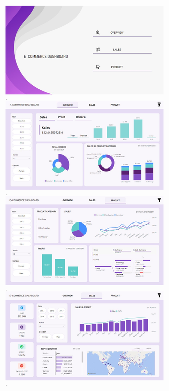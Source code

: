 ![image](https://github.com/Youssef123Kam9/E-Commerce-Dashboard/blob/main/E-Commerce-Dashboard/Dashboard-Cap/Home.jpg).
![image](https://github.com/Youssef123Kam9/E-Commerce-Dashboard/blob/main/E-Commerce-Dashboard/Dashboard-Cap/Overview.jpg).
![image](https://github.com/Youssef123Kam9/E-Commerce-Dashboard/blob/main/E-Commerce-Dashboard/Dashboard-Cap/Product.jpg).
![image](https://github.com/Youssef123Kam9/E-Commerce-Dashboard/blob/main/E-Commerce-Dashboard/Dashboard-Cap/Sales.jpg).
